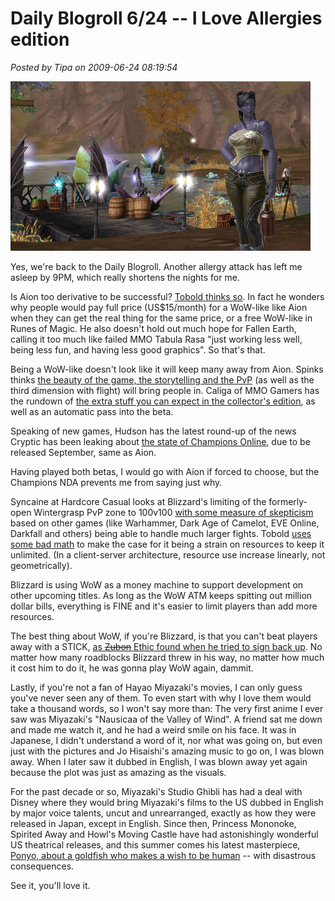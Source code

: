 # Daily Blogroll 6/24 -- I Love Allergies edition

*Posted by Tipa on 2009-06-24 08:19:54*

![Nashuya in Aion](../uploads/2009/06/aion-2009-06-21-16-27-52-78.jpg "Nashuya in Aion")

Yes, we're back to the Daily Blogroll. Another allergy attack has left me asleep by 9PM, which really shortens the nights for me.

Is Aion too derivative to be successful? [Tobold thinks so](http://tobolds.blogspot.com/2009/06/clone-wars.html). In fact he wonders why people would pay full price (US$15/month) for a WoW-like like Aion when they can get the real thing for the same price, or a free WoW-like in Runes of Magic. He also doesn't hold out much hope for Fallen Earth, calling it too much like failed MMO Tabula Rasa "just working less well, being less fun, and having less good graphics". So that's that.

Being a WoW-like doesn't look like it will keep many away from Aion. Spinks thinks [the beauty of the game, the storytelling and the PvP](http://spinksville.wordpress.com/2009/06/24/how-things-are-shaping-up-for-aion/) (as well as the third dimension with flight) will bring people in. Caliga of MMO Gamers has the rundown of [the extra stuff you can expect in the collector's edition](http://mmogamers.freeblogit.com/2009/06/23/in-on-aion/), as well as an automatic pass into the beta.

Speaking of new games, Hudson has the latest round-up of the news Cryptic has been leaking about [the state of Champions Online](http://hudshideout.com/blog/?p=2771), due to be released September, same as Aion. 

Having played both betas, I would go with Aion if forced to choose, but the Champions NDA prevents me from saying just why.

Syncaine at Hardcore Casual looks at Blizzard's limiting of the formerly-open Wintergrasp PvP zone to 100v100 [with some measure of skepticism](http://syncaine.wordpress.com/2009/06/23/blizzard-on-wg-we-did-not-want-that-pvp-anyway/) based on other games (like Warhammer, Dark Age of Camelot, EVE Online, Darkfall and others) being able to handle much larger fights. Tobold [uses some bad math](http://tobolds.blogspot.com/2009/06/wintergrasp-becomes-battleground.html) to make the case for it being a strain on resources to keep it unlimited. (In a client-server architecture, resource use increase linearly, not geometrically).

Blizzard is using WoW as a money machine to support development on other upcoming titles. As long as the WoW ATM keeps spitting out million dollar bills, everything is FINE and it's easier to limit players than add more resources.

The best thing about WoW, if you're Blizzard, is that you can't beat players away with a STICK, [as ~~Zubon~~ Ethic found when he tried to sign back up](http://www.killtenrats.com/2009/06/23/the-rough-road-back-to-wow/). No matter how many roadblocks Blizzard threw in his way, no matter how much it cost him to do it, he was gonna play WoW again, dammit.

Lastly, if you're not a fan of Hayao Miyazaki's movies, I can only guess you've never seen any of them. To even start with why I love them would take a thousand words, so I won't say more than: The very first anime I ever saw was Miyazaki's "Nausicaa of the Valley of Wind". A friend sat me down and made me watch it, and he had a weird smile on his face. It was in Japanese, I didn't understand a word of it, nor what was going on, but even just with the pictures and Jo Hisaishi's amazing music to go on, I was blown away. When I later saw it dubbed in English, I was blown away yet again because the plot was just as amazing as the visuals.

For the past decade or so, Miyazaki's Studio Ghibli has had a deal with Disney where they would bring Miyazaki's films to the US dubbed in English by major voice talents, uncut and unrearranged, exactly as how they were released in Japan, except in English. Since then, Princess Mononoke, Spirited Away and Howl's Moving Castle have had astonishingly wonderful US theatrical releases, and this summer comes his latest masterpiece, [Ponyo, about a goldfish who makes a wish to be human](http://io9.com/5301790/english+language-trailer-for-hayao-miyazakis-ponyo-surfaces) -- with disastrous consequences.

See it, you'll love it.


